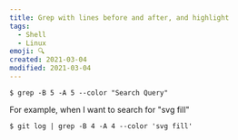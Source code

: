 ```yaml
---
title: Grep with lines before and after, and highlight
tags:
  - Shell  
  - Linux
emoji: 🔍
created: 2021-03-04
modified: 2021-03-04
---
```


```
$ grep -B 5 -A 5 --color "Search Query"
```

For example, when I want to search for "svg fill"

```
$ git log | grep -B 4 -A 4 --color 'svg fill'
```